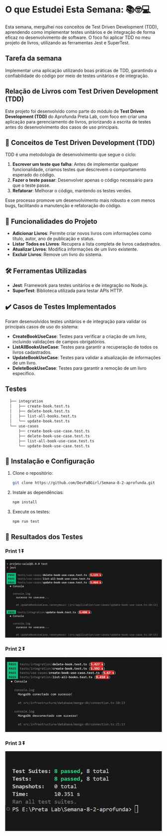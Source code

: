 # O que Estudei Esta Semana: 📚🤓💻
Esta semana, mergulhei nos conceitos de Test Driven Development (TDD), aprendendo como implementar testes unitários e de integração de forma eficaz no desenvolvimento de software. O foco foi aplicar TDD no meu projeto de livros, utilizando as ferramentas Jest e SuperTest.


## Tarefa da semana

Implementar uma aplicação utilizando boas práticas de TDD, garantindo a confiabilidade do código por meio de testes unitários e de integração.

## Relação de Livros com Test Driven Development (TDD)

Este projeto foi desenvolvido como parte do módulo de **Test Driven Development (TDD)** do Aprofunda Preta Lab, com foco em criar uma aplicação para gerenciamento de livros, priorizando a escrita de testes antes do desenvolvimento dos casos de uso principais.



## 🧬 Conceitos de Test Driven Development (TDD)

TDD é uma metodologia de desenvolvimento que segue o ciclo:
1. **Escrever um teste que falha**: Antes de implementar qualquer funcionalidade, criamos testes que descrevem o comportamento esperado do código.
2. **Fazer o teste passar**: Desenvolver apenas o código necessário para que o teste passe.
3. **Refatorar**: Melhorar o código, mantendo os testes verdes.

Esse processo promove um desenvolvimento mais robusto e com menos bugs, facilitando a manutenção e refatoração do código.

## 🔨 Funcionalidades do Projeto

- **Adicionar Livros**: Permite criar novos livros com informações como título, autor, ano de publicação e status.
- **Listar Todos os Livros**: Recupera a lista completa de livros cadastrados.
- **Atualizar Livros**: Modifica informações de um livro existente.
- **Excluir Livros**: Remove um livro do sistema.

## 🛠️ Ferramentas Utilizadas

- **Jest**: Framework para testes unitários e de integração no Node.js.  
- **SuperTest**: Biblioteca utilizada para testar APIs HTTP.

## ✔️ Casos de Testes Implementados

Foram desenvolvidos testes unitários e de integração para validar os principais casos de uso do sistema:  
- **CreateBookUseCase**: Testes para verificar a criação de um livro, incluindo validações de campos obrigatórios.  
- **ListAllBooksUseCase**: Testes para garantir a recuperação de todos os livros cadastrados.  
- **UpdateBookUseCase**: Testes para validar a atualização de informações de um livro.  
- **DeleteBookUseCase**: Testes para garantir a remoção de um livro específico.


## Testes

```
  ├── integration
  │   ├── create-book.test.ts
  │   ├── delete-book.test.ts
  │   ├── list-all-books.test.ts  
  │   └── update-book.test.ts 
  └── use-cases
      ├── create-book-use-case.test.ts
      ├── delete-book-use-case.test.ts
      ├── list-all-book-use-case.test.ts
      └── update-book-use-case.test.ts 
```

## 🚀 Instalação e Configuração

1. Clone o repositório:  
   ```bash
   git clone https://github.com/DevFaBGirl/Semana-8-2-aprofunda.git
   ```
2. Instale as dependências:  
   ```bash
   npm install
   ```
3. Execute os testes:  
   ```bash
   npm run test
   ```

## 📸 Resultados dos Testes



### Print 1  ⏬
![Sucesso dos Testes de Integração](./assets/integration-tests-success-1.jpg)

### Print 2  ⏬
![Sucesso dos Testes de Integração](./assets/integration-tests-success-2.jpg)


### Print 3  ⏬
![Sucesso dos Testes de Integração](./assets/integration-tests-success-3.jpg)

